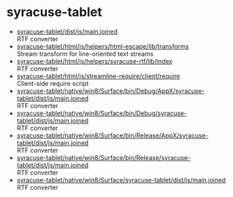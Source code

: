 # syracuse-tablet

* [syracuse-tablet/dist/js/main.joined](dist/js/main.joined.md)  
  RTF converter
* [syracuse-tablet/html/js/helpers/html-escape/lib/transforms](html/js/helpers/html-escape/lib/transforms.md)  
   Stream transform for line-oriented text streams
* [syracuse-tablet/html/js/helpers/syracuse-rtf/lib/index](html/js/helpers/syracuse-rtf/lib/index.md)  
  RTF converter
* [syracuse-tablet/html/js/streamline-require/client/require](html/js/streamline-require/client/require.md)  
  Client-side require script
* [syracuse-tablet/native/win8/Surface/bin/Debug/AppX/syracuse-tablet/dist/js/main.joined](native/win8/Surface/bin/Debug/AppX/syracuse-tablet/dist/js/main.joined.md)  
  RTF converter
* [syracuse-tablet/native/win8/Surface/bin/Debug/syracuse-tablet/dist/js/main.joined](native/win8/Surface/bin/Debug/syracuse-tablet/dist/js/main.joined.md)  
  RTF converter
* [syracuse-tablet/native/win8/Surface/bin/Release/AppX/syracuse-tablet/dist/js/main.joined](native/win8/Surface/bin/Release/AppX/syracuse-tablet/dist/js/main.joined.md)  
  RTF converter
* [syracuse-tablet/native/win8/Surface/bin/Release/syracuse-tablet/dist/js/main.joined](native/win8/Surface/bin/Release/syracuse-tablet/dist/js/main.joined.md)  
  RTF converter
* [syracuse-tablet/native/win8/Surface/syracuse-tablet/dist/js/main.joined](native/win8/Surface/syracuse-tablet/dist/js/main.joined.md)  
  RTF converter
